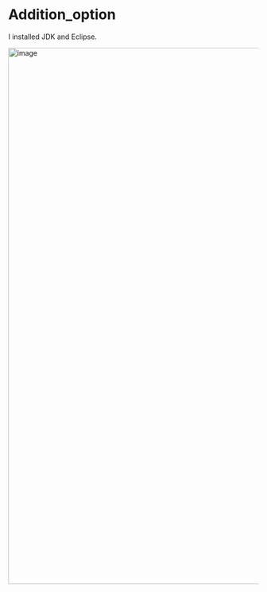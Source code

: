 # Addition_option
I installed JDK and Eclipse. 

<img width="1080" alt="image" src="https://user-images.githubusercontent.com/51940857/65562332-005dd480-df14-11e9-981f-2b2bb8e3f0a7.png">
